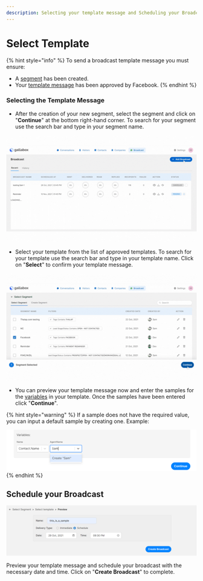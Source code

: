 ```yaml
---
description: Selecting your template message and Scheduling your Broadcast.
---
```


# Select Template

{% hint style="info" %}
To send a broadcast template message you must ensure:

* A [segment](create-segment.md) has been created.
* Your [template message](../../channels/whatsapp/whatsapp-templates.md) has been approved by Facebook.
{% endhint %}

### Selecting the Template Message

* After the creation of your new segment, select the segment and click on "**Continue**" at the bottom right-hand corner. To search for your segment use the search bar and type in your segment name.

![](<../../.gitbook/assets/select template.gif>)

* Select your template from the list of approved templates. To search for your template use the search bar and type in your template name. Click on "**Select**" to confirm your template message.

![](<../../.gitbook/assets/select template (1).gif>)

* You can preview your template message now and enter the samples for the [variables](../../channels/whatsapp/whatsapp-templates.md) in your template. Once the samples have been entered click "**Continue**".&#x20;

{% hint style="warning" %}
If a sample does not have the required value, you can input a default sample by creating one. Example:&#x20;

![](<../../.gitbook/assets/sample creation (1).png>)&#x20;
{% endhint %}

## Schedule your Broadcast

![](../../.gitbook/assets/schedule.PNG)

Preview your template message and schedule your broadcast with the necessary date and time. Click on "**Create Broadcast**" to complete.&#x20;

